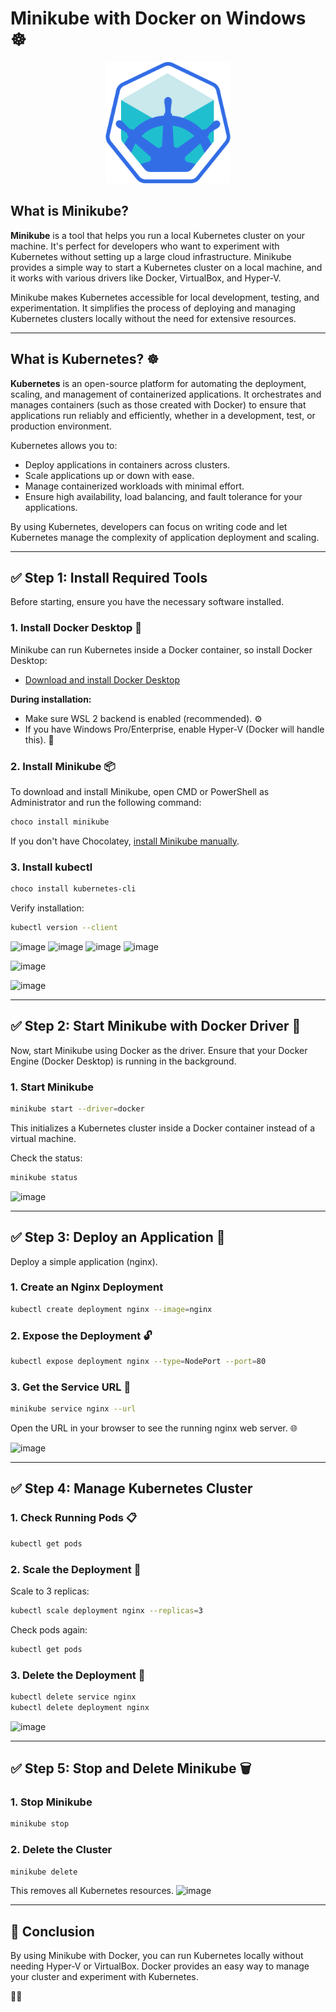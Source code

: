 # Minikube with Docker on Windows ☸️

<p align="center">
  <img src="https://raw.githubusercontent.com/TarakKatoch/My-Docker-Dockyard/54505203108590859cc273cd9a1c18bb9f018e76/Minikube%20with%20Docker%20on%20Windows/assets/logo.png" alt="Minikube Logo" width="200" />
</p>

## What is Minikube? 

**Minikube** is a tool that helps you run a local Kubernetes cluster on your machine. It's perfect for developers who want to experiment with Kubernetes without setting up a large cloud infrastructure. Minikube provides a simple way to start a Kubernetes cluster on a local machine, and it works with various drivers like Docker, VirtualBox, and Hyper-V.

Minikube makes Kubernetes accessible for local development, testing, and experimentation. It simplifies the process of deploying and managing Kubernetes clusters locally without the need for extensive resources.

---

## What is Kubernetes? ☸️

**Kubernetes** is an open-source platform for automating the deployment, scaling, and management of containerized applications. It orchestrates and manages containers (such as those created with Docker) to ensure that applications run reliably and efficiently, whether in a development, test, or production environment.

Kubernetes allows you to:
- Deploy applications in containers across clusters.
- Scale applications up or down with ease.
- Manage containerized workloads with minimal effort.
- Ensure high availability, load balancing, and fault tolerance for your applications.

By using Kubernetes, developers can focus on writing code and let Kubernetes manage the complexity of application deployment and scaling.

---

## ✅ Step 1: Install Required Tools

Before starting, ensure you have the necessary software installed.

### 1. Install Docker Desktop 🐋

Minikube can run Kubernetes inside a Docker container, so install Docker Desktop:

- [Download and install Docker Desktop](https://www.docker.com/products/docker-desktop/)

**During installation:**
- Make sure WSL 2 backend is enabled (recommended). ⚙️
- If you have Windows Pro/Enterprise, enable Hyper-V (Docker will handle this). 🔧

### 2. Install Minikube 📦

To download and install Minikube, open CMD or PowerShell as Administrator and run the following command:
```bash
choco install minikube
```
If you don't have Chocolatey, [install Minikube manually](https://minikube.sigs.k8s.io/docs/start/).

### 3. Install kubectl

```bash
choco install kubernetes-cli
```
Verify installation:
```bash
kubectl version --client
```
![image](https://github.com/vansh1306/Docker_Work/blob/main/9.%20Minikube%20with%20Docker%20on%20Windows/images/1.png)
![image](https://github.com/vansh1306/Docker_Work/blob/main/9.%20Minikube%20with%20Docker%20on%20Windows/images/2.png?raw=true)
![image](https://github.com/vansh1306/Docker_Work/blob/main/9.%20Minikube%20with%20Docker%20on%20Windows/images/3.png?raw=true)
![image](https://github.com/vansh1306/Docker_Work/blob/main/9.%20Minikube%20with%20Docker%20on%20Windows/images/4.png?raw=true)

![image](https://github.com/vansh1306/Docker_Work/blob/main/9.%20Minikube%20with%20Docker%20on%20Windows/images/5.png?raw=true)

![image](https://github.com/vansh1306/Docker_Work/blob/main/9.%20Minikube%20with%20Docker%20on%20Windows/images/6.png?raw=true)

---

## ✅ Step 2: Start Minikube with Docker Driver 🐳

Now, start Minikube using Docker as the driver. Ensure that your Docker Engine (Docker Desktop) is running in the background.

### 1. Start Minikube
```bash
minikube start --driver=docker
```
This initializes a Kubernetes cluster inside a Docker container instead of a virtual machine.

Check the status:
```bash
minikube status
```
![image](https://github.com/vansh1306/Docker_Work/blob/main/9.%20Minikube%20with%20Docker%20on%20Windows/images/7.png?raw=true)

---

## ✅ Step 3: Deploy an Application 🚀

Deploy a simple application (nginx).

### 1. Create an Nginx Deployment
```bash
kubectl create deployment nginx --image=nginx
```

### 2. Expose the Deployment 🔓
```bash
kubectl expose deployment nginx --type=NodePort --port=80
```

### 3. Get the Service URL 🔗
```bash
minikube service nginx --url
```
Open the URL in your browser to see the running nginx web server. 🌐

![image](https://github.com/vansh1306/Docker_Work/blob/main/9.%20Minikube%20with%20Docker%20on%20Windows/images/8.png?raw=true)

---

## ✅ Step 4: Manage Kubernetes Cluster

### 1. Check Running Pods 📋
```bash
kubectl get pods
```

### 2. Scale the Deployment 📏
Scale to 3 replicas:
```bash
kubectl scale deployment nginx --replicas=3
```
Check pods again:
```bash
kubectl get pods
```

### 3. Delete the Deployment 🧹
```bash
kubectl delete service nginx
kubectl delete deployment nginx
```
![image](https://github.com/vansh1306/Docker_Work/blob/main/9.%20Minikube%20with%20Docker%20on%20Windows/images/9.png?raw=true)

---

## ✅ Step 5: Stop and Delete Minikube 🗑️

### 1. Stop Minikube
```bash
minikube stop
```

### 2. Delete the Cluster 
```bash
minikube delete
```
This removes all Kubernetes resources.
![image](https://github.com/vansh1306/Docker_Work/blob/main/9.%20Minikube%20with%20Docker%20on%20Windows/images/10.png?raw=true)

---

## 🎯 Conclusion

By using Minikube with Docker, you can run Kubernetes locally without needing Hyper-V or VirtualBox. Docker provides an easy way to manage your cluster and experiment with Kubernetes.

🚀😊


